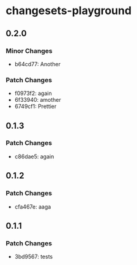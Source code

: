 # changesets-playground

## 0.2.0

### Minor Changes

- b64cd77: Another

### Patch Changes

- f0973f2: again
- 6f33940: amother
- 6749cf1: Prettier

## 0.1.3

### Patch Changes

- c86dae5: again

## 0.1.2

### Patch Changes

- cfa467e: aaga

## 0.1.1

### Patch Changes

- 3bd9567: tests
